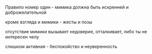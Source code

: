 Правило номер один - мимика должна быть искренней и доброжелательной 

кроме взгляда и мимики - жесты и позы

отсутствие мимики вызывает недоверие, отталкивает, либо ты не интересен челу

слишком активная - беспокойство и неуверенность 





